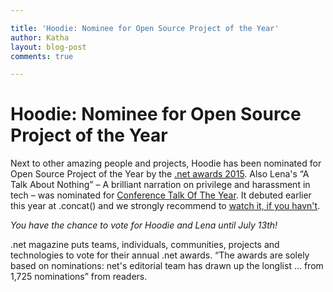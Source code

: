 ```yaml
---

title: 'Hoodie: Nominee for Open Source Project of the Year'
author: Katha
layout: blog-post
comments: true

---
```


# Hoodie: Nominee for Open Source Project of the Year

Next to other amazing people and projects, Hoodie has been nominated for Open Source Project of the Year by the <a href="https://thenetawards.com/vote/open-source/hoodie/">.net awards 2015</a>. Also Lena's “A Talk About Nothing” – A brilliant narration on privilege and harassment in tech – was nominated for <a href="https://thenetawards.com/vote/talk/lena-reinhard-a-talk-about-nothi/">Conference Talk Of The Year</a>. It debuted earlier this year at .concat() and we strongly recommend to 
<a href="https://www.youtube.com/watch?v=D3e3V66TH2Y">watch it, if you havn't</a>.

_You have the chance to vote for Hoodie and Lena until July 13th!_ 

.net magazine puts teams, individuals, communities, projects and technologies to vote for their annual .net awards. “The awards are solely based on nominations: net's editorial team has drawn up the longlist ... from 1,725 nominations” from readers.
